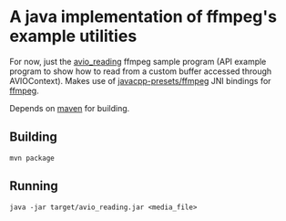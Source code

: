 # A java implementation of ffmpeg's example utilities

For now, just the [avio_reading](https://github.com/FFmpeg/FFmpeg/blob/n3.4.2/doc/examples/avio_reading.c) ffmpeg sample program (API example program to show how to read from a custom buffer accessed through AVIOContext). Makes use of [javacpp-presets/ffmpeg](https://github.com/bytedeco/javacpp-presets/tree/master/ffmpeg) JNI bindings for [ffmpeg](https://www.ffmpeg.org/).

Depends on [maven](https://maven.apache.org) for building.

## Building 

`mvn package`

## Running

`java -jar target/avio_reading.jar <media_file>`

